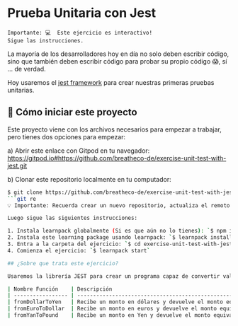 # Prueba Unitaria con Jest

```
Importante: 💻  Este ejercicio es interactivo!
Sigue las instrucciones.
```

La mayoría de los desarrolladores hoy en día no solo deben escribir código, sino que también deben escribir código para probar su propio código 😱, sí ... de verdad.

Hoy usaremos el [jest framework](https://jestjs.io/) para crear nuestras primeras pruebas unitarias.

## 🌱  Cómo iniciar este proyecto

Este proyecto viene con los archivos necesarios para empezar a trabajar, pero tienes dos opciones para empezar:

a) Abrir este enlace con Gitpod en tu navegador: https://gitpod.io#https://github.com/breatheco-de/exercise-unit-test-with-jest.git

b) Clonar este repositorio localmente en tu computador:
```sh
$ git clone https://github.com/breatheco-de/exercise-unit-test-with-jest.git
```git re
💡 Importante: Recuerda crear un nuevo repositorio, actualiza el remoto (`mote set-url origin <your new url>`), y guarda tu código en tu nuevo repositorio usando `add`, `commit` y `push`.

Luego sigue las siguientes instrucciones:

1. Instala learnpack globalmente (Si es que aún no lo tienes): `$ npm i learnpack -g`
2. Instala este learning package usando learnpack: `$ learnpack install unit-test-with-jest`
3. Entra a la carpeta del ejercicio: `$ cd exercise-unit-test-with-jest`
4. Comienza el ejercicio: `$ learnpack start`

## ¿Sobre que trata este ejercicio?

Usaremos la librería JEST para crear un programa capaz de convertir valores numéricos de una divisa a otra:

| Nombre Función    | Descripción                                                           |
| ----------------- | --------------------------------------------------------------------- |
| fromDollarToYen   | Recibe un monto en dólares y devuelve el monto equivalente en yenes japoneses. |
| fromEuroToDollar  | Recibe un monto en euros y devuelve el monto equivalente en dólares estadounidenses.|
| fromYanToPound    | Recibe un monto en Yen y devuelve el monto equivalente en libras esterlinas.  |


